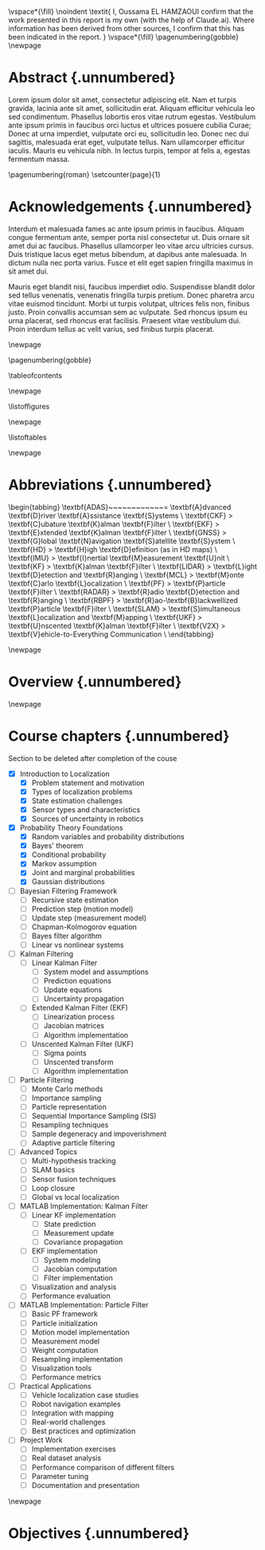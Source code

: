 <!-- This page is for an official declaration. -->

\vspace*{\fill}
\noindent
\textit{
I, Oussama EL HAMZAOUI confirm that the work presented in this report is my own (with the help of Claude.ai). Where information has been derived from other sources, I confirm that this has been indicated in the report.
}
\vspace*{\fill}
\pagenumbering{gobble}
\newpage
<!--  -->

# Abstract {.unnumbered}

<!-- This is the abstract -->

Lorem ipsum dolor sit amet, consectetur adipiscing elit. Nam et turpis gravida, lacinia ante sit amet, sollicitudin erat. Aliquam efficitur vehicula leo sed condimentum. Phasellus lobortis eros vitae rutrum egestas. Vestibulum ante ipsum primis in faucibus orci luctus et ultrices posuere cubilia Curae; Donec at urna imperdiet, vulputate orci eu, sollicitudin leo. Donec nec dui sagittis, malesuada erat eget, vulputate tellus. Nam ullamcorper efficitur iaculis. Mauris eu vehicula nibh. In lectus turpis, tempor at felis a, egestas fermentum massa.

\pagenumbering{roman}
\setcounter{page}{1}

# Acknowledgements {.unnumbered}

<!-- This is for acknowledging all of the people who helped out -->

Interdum et malesuada fames ac ante ipsum primis in faucibus. Aliquam congue fermentum ante, semper porta nisl consectetur ut. Duis ornare sit amet dui ac faucibus. Phasellus ullamcorper leo vitae arcu ultricies cursus. Duis tristique lacus eget metus bibendum, at dapibus ante malesuada. In dictum nulla nec porta varius. Fusce et elit eget sapien fringilla maximus in sit amet dui.

Mauris eget blandit nisi, faucibus imperdiet odio. Suspendisse blandit dolor sed tellus venenatis, venenatis fringilla turpis pretium. Donec pharetra arcu vitae euismod tincidunt. Morbi ut turpis volutpat, ultrices felis non, finibus justo. Proin convallis accumsan sem ac vulputate. Sed rhoncus ipsum eu urna placerat, sed rhoncus erat facilisis. Praesent vitae vestibulum dui. Proin interdum tellus ac velit varius, sed finibus turpis placerat.

<!-- Use the \newpage command to force a new page -->

\newpage

<!-- This is for table of content -->

\pagenumbering{gobble}

\tableofcontents

\newpage

<!-- This is for the list of figures -->

\listoffigures
<!--
The \listoffigures will use short captions first, and the whole caption if none is present. To keep this list readable, ensure each figure has a short caption, e.g.
![main_text_caption](source/figures/my_image.pdf ){#fig:mylabel}{ width=50% short-caption="short caption"}

-->
\newpage


<!-- This is for the list of tables -->

\listoftables

\newpage

<!--
The \listoftables will use short captions first, and the whole caption if none is present. To keep this list readable, ensure each figure has a short caption, e.g.

+----------+----------+----------+
|   Test   |  Test2   |  Test3   |
+----------+----------+----------+
|    20    |    22    |    23    |
+----------+----------+----------+
|    34    |    35    |    36    |
+----------+----------+----------+
:  Long caption []{#tbl:tbl_ref short-caption="short caption"}

You MUST include the empty square brackets before the curly brackets.

format to use
-----------------------------------------------------------------------------------
Landmass    \%      Number of   Dolphins per    How Many    How Many    Forbidden
            stuff   Owls        Capita          Foos        Bars        Float
----------  ------  ---------   -------------   ---------   --------    -----------
North       94%     20,028      17,465          12,084      20,659      1.71
America                                                               

Benguerir   99%     65498       256,54          565656      5489        2454
-----------------------------------------------------------------------------------

: Important data for various land masses. []{short-caption="Table short caption"}


-->

<!-- This is for the list of abbreviations -->

# Abbreviations {.unnumbered}

\begin{tabbing}
\textbf{ADAS}~~~~~~~~~~~~\= \textbf{A}dvanced \textbf{D}river \textbf{A}ssistance \textbf{S}ystems \\
\textbf{CKF}    \> \textbf{C}ubature \textbf{K}alman \textbf{F}ilter \\
\textbf{EKF}    \> \textbf{E}xtended \textbf{K}alman \textbf{F}ilter \\
\textbf{GNSS}   \> \textbf{G}lobal \textbf{N}avigation \textbf{S}atellite \textbf{S}ystem \\
\textbf{HD}     \> \textbf{H}igh \textbf{D}efinition (as in HD maps) \\
\textbf{IMU}    \> \textbf{I}nertial \textbf{M}easurement \textbf{U}nit \\
\textbf{KF}     \> \textbf{K}alman \textbf{F}ilter \\
\textbf{LIDAR}  \> \textbf{L}ight \textbf{D}etection and \textbf{R}anging \\
\textbf{MCL}    \> \textbf{M}onte \textbf{C}arlo \textbf{L}ocalization \\
\textbf{PF}     \> \textbf{P}article \textbf{F}ilter \\
\textbf{RADAR}  \> \textbf{R}adio \textbf{D}etection and \textbf{R}anging \\
\textbf{RBPF}   \> \textbf{R}ao-\textbf{B}lackwellized \textbf{P}article \textbf{F}ilter \\
\textbf{SLAM}   \> \textbf{S}imultaneous \textbf{L}ocalization and \textbf{M}apping \\
\textbf{UKF}    \> \textbf{U}nscented \textbf{K}alman \textbf{F}ilter \\
\textbf{V2X}    \> \textbf{V}ehicle-to-Everything Communication \\
\end{tabbing}

\newpage

# Overview {.unnumbered}

\newpage
# Course chapters {.unnumbered}
Section to be deleted after completion of the couse

- [x] Introduction to Localization
    - [x] Problem statement and motivation
    - [x] Types of localization problems
    - [x] State estimation challenges
    - [x] Sensor types and characteristics
    - [x] Sources of uncertainty in robotics
- [x] Probability Theory Foundations
    - [x] Random variables and probability distributions
    - [x] Bayes' theorem
    - [x] Conditional probability
    - [x] Markov assumption
    - [x] Joint and marginal probabilities
    - [x] Gaussian distributions
- [ ] Bayesian Filtering Framework
    - [ ] Recursive state estimation
    - [ ] Prediction step (motion model)
    - [ ] Update step (measurement model)
    - [ ] Chapman-Kolmogorov equation
    - [ ] Bayes filter algorithm
    - [ ] Linear vs nonlinear systems
- [ ] Kalman Filtering
    - [ ] Linear Kalman Filter
        - [ ] System model and assumptions
        - [ ] Prediction equations
        - [ ] Update equations
        - [ ] Uncertainty propagation
    - [ ] Extended Kalman Filter (EKF)
        - [ ] Linearization process
        - [ ] Jacobian matrices
        - [ ] Algorithm implementation
    - [ ] Unscented Kalman Filter (UKF)
        - [ ] Sigma points
        - [ ] Unscented transform
        - [ ] Algorithm implementation
- [ ] Particle Filtering
    - [ ] Monte Carlo methods
    - [ ] Importance sampling
    - [ ] Particle representation
    - [ ] Sequential Importance Sampling (SIS)
    - [ ] Resampling techniques
    - [ ] Sample degeneracy and impoverishment
    - [ ] Adaptive particle filtering
- [ ] Advanced Topics
    - [ ] Multi-hypothesis tracking
    - [ ] SLAM basics
    - [ ] Sensor fusion techniques
    - [ ] Loop closure
    - [ ] Global vs local localization
- [ ] MATLAB Implementation: Kalman Filter
    - [ ] Linear KF implementation
        - [ ] State prediction
        - [ ] Measurement update
        - [ ] Covariance propagation
    - [ ] EKF implementation
        - [ ] System modeling
        - [ ] Jacobian computation
        - [ ] Filter implementation
    - [ ] Visualization and analysis
    - [ ] Performance evaluation
- [ ] MATLAB Implementation: Particle Filter
    - [ ] Basic PF framework
    - [ ] Particle initialization
    - [ ] Motion model implementation
    - [ ] Measurement model
    - [ ] Weight computation
    - [ ] Resampling implementation
    - [ ] Visualization tools
    - [ ] Performance metrics
- [ ] Practical Applications
    - [ ] Vehicle localization case studies
    - [ ] Robot navigation examples
    - [ ] Integration with mapping
    - [ ] Real-world challenges
    - [ ] Best practices and optimization
- [ ] Project Work
    - [ ] Implementation exercises
    - [ ] Real dataset analysis
    - [ ] Performance comparison of different filters
    - [ ] Parameter tuning
    - [ ] Documentation and presentation

<!-- 
Would you like me to elaborate on any specific chapter or create detailed content for a particular section? -->

\newpage
# Objectives {.unnumbered}


